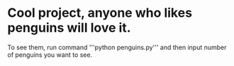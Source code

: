 # Cool project, anyone who likes penguins will love it.

To see them, run command '''python penguins.py''' and then input number of penguins you want to see.

